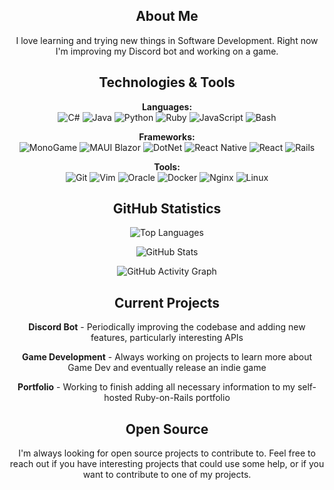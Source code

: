<div align="center">
  
## About Me

I love learning and trying new things in Software Development. Right now I'm improving my Discord bot and working on a game.

## Technologies & Tools

**Languages:**  
![C#](https://custom-icon-badges.demolab.com/badge/C%23-239120?style=for-the-badge&logo=cshrp&logoColor=white)
![Java](https://img.shields.io/badge/-Java-ED8B00?style=for-the-badge&logo=openjdk&logoColor=white)
![Python](https://img.shields.io/badge/-Python-3776AB?style=for-the-badge&logo=python&logoColor=white)
![Ruby](https://img.shields.io/badge/-Ruby-CC342D?style=for-the-badge&logo=ruby&logoColor=white)
![JavaScript](https://img.shields.io/badge/-JavaScript-F7DF1E?style=for-the-badge&logo=javascript&logoColor=black)
![Bash](https://img.shields.io/badge/-Bash-4EAA25?style=for-the-badge&logo=gnu-bash&logoColor=white)

**Frameworks:**  
![MonoGame](https://img.shields.io/badge/-MonoGame-E73C00?style=for-the-badge&logo=monogame&logoColor=white)
![MAUI Blazor](https://img.shields.io/badge/-MAUI%20Blazor-512BD4?style=for-the-badge&logo=blazor&logoColor=white)
![DotNet](https://img.shields.io/badge/-.NET-512BD4?style=for-the-badge&logo=.net&logoColor=white)
![React Native](https://img.shields.io/badge/-React%20Native-61DAFB?style=for-the-badge&logo=react&logoColor=black)
![React](https://img.shields.io/badge/-React-61DAFB?style=for-the-badge&logo=react&logoColor=black)
![Rails](https://img.shields.io/badge/-Rails-CC0000?style=for-the-badge&logo=ruby-on-rails&logoColor=white)

**Tools:**  
![Git](https://img.shields.io/badge/-Git-F05032?style=for-the-badge&logo=git&logoColor=white)
![Vim](https://img.shields.io/badge/-Vim-019733?style=for-the-badge&logo=vim&logoColor=white)
![Oracle](https://custom-icon-badges.demolab.com/badge/Oracle-F80000?style=for-the-badge&logo=oracle&logoColor=fff)
![Docker](https://img.shields.io/badge/-Docker-2496ED?style=for-the-badge&logo=docker&logoColor=white)
![Nginx](https://img.shields.io/badge/-Nginx-009639?style=for-the-badge&logo=nginx&logoColor=white)
![Linux](https://img.shields.io/badge/-Linux-FCC624?style=for-the-badge&logo=linux&logoColor=black)

## GitHub Statistics

![Top Languages](https://github-readme-stats.vercel.app/api/top-langs/?username=TerrellAW&theme=vue-dark&show_icons=true&hide_border=true&layout=compact)

![GitHub Stats](https://github-readme-stats.vercel.app/api?username=TerrellAW&theme=vue-dark&show_icons=true&hide_border=true&count_private=true)

![GitHub Activity Graph](https://github-readme-activity-graph.vercel.app/graph?username=TerrellAW&theme=react-dark&area=true&hide_border=true&height=300)

## Current Projects

**Discord Bot** - Periodically improving the codebase and adding new features, particularly interesting APIs

**Game Development** - Always working on projects to learn more about Game Dev and eventually release an indie game

**Portfolio** - Working to finish adding all necessary information to my self-hosted Ruby-on-Rails portfolio

## Open Source

I'm always looking for open source projects to contribute to. Feel free to reach out if you have interesting projects that could use some help, or if you want to contribute to one of my projects.

</div>
